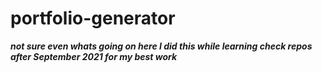 # portfolio-generator
***not sure even whats going on here I did this while learning check repos after September 2021 for my best work***

